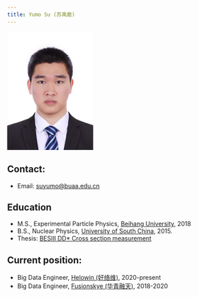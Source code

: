 ```yaml
---
title: Yumo Su (苏禹磨)
---
```


<img src="/images/Yumo_Su.jpg" width="200"/>

## Contact: 
- Email: suyumo@buaa.edu.cn

## Education
- M.S., Experimental Particle Physics, [Beihang University](http://www.buaa.edu.cn), 2018 
- B.S., Nuclear Physics, [University of South China](http://www.usc.edu.cn/), 2015. 
- Thesis: [BESIII DD* Cross section measurement](http://twiki.ihep.ac.cn/pub/Xteam/ThesisList/SuYumo_2018_BES_eeDD.pdf)

## Current position:

- Big Data Engineer, [Helowin (好络维)](http://www.hellowin.cn), 2020-present
- Big Data Engineer, [Fusionskye (华青融天)](http://www.fusionskye.com), 2018-2020 






 





